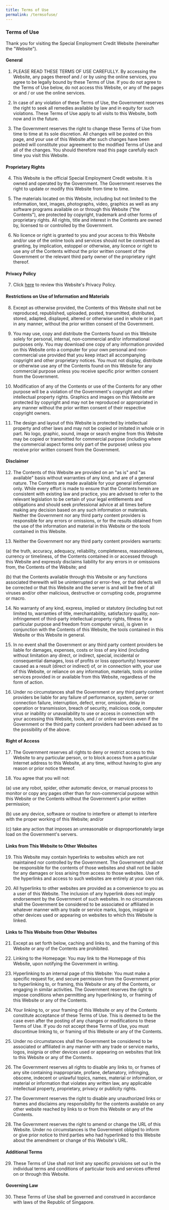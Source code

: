 ```yaml
---
title: Terms of Use
permalink: /termsofuse/
---
```


### **Terms of Use**

Thank you for visiting the Special Employment Credit Website (hereinafter the "Website").

#### **General**

1. PLEASE READ THESE TERMS OF USE CAREFULLY. By accessing the Website, any pages thereof and / or by using the online services, you agree to be legally bound by these Terms of Use. If you do not agree to the Terms of Use below, do not access this Website, or any of the pages or and / or use the online services.

2. In case of any violation of these Terms of Use, the Government reserves the right to seek all remedies available by law and in equity for such violations. These Terms of Use apply to all visits to this Website, both now and in the future.

3. The Government reserves the right to change these Terms of Use from time to time at its sole discretion. All changes will be posted on this page, and your use of this Website after such changes have been posted will constitute your agreement to the modified Terms of Use and all of the changes. You should therefore read this page carefully each time you visit this Website.

#### **Proprietary Rights**

4. This Website is the official Special Employment Credit website. It is owned and operated by the Government. The Government reserves the right to update or modify this Website from time to time.

5. The materials located on this Website, including but not limited to the information, text, images, photographs, video, graphics as well as any software programs available on or through this Website ("the Contents"), are protected by copyright, trademark and other forms of proprietary rights. All rights, title and interest in the Contents are owned by, licensed to or controlled by the Government.

6. No licence or right is granted to you and your access to this Website and/or use of the online tools and services should not be construed as granting, by implication, estoppel or otherwise, any licence or right to use any of the Contents without the prior written consent of the Government or the relevant third party owner of the proprietary right thereof.

#### **Privacy Policy**

7. Click [here](/privacy/) to review this Website's Privacy Policy.

#### **Restrictions on Use of Information and Materials**

8. Except as otherwise provided, the Contents of this Website shall not be reproduced, republished, uploaded, posted, transmitted, distributed, stored, adapted, displayed, altered or otherwise used in whole or in part in any manner, without the prior written consent of the Government.

9. You may use, copy and distribute the Contents found on this Website solely for personal, internal, non-commercial and/or informational purposes only. You may download one copy of any information provided on this Website onto a computer for your own personal and non-commercial use provided that you keep intact all accompanying copyright and other proprietary notices. You must not display, distribute or otherwise use any of the Contents found on this Website for any commercial purpose unless you receive specific prior written consent from the Government.

10. Modification of any of the Contents or use of the Contents for any other purpose will be a violation of the Government's copyright and other intellectual property rights. Graphics and images on this Website are protected by copyright and may not be reproduced or appropriated in any manner without the prior written consent of their respective copyright owners.

11. The design and layout of this Website is protected by intellectual property and other laws and may not be copied or imitated in whole or in part. No logo, graphic, sound, image or search engine from this Website may be copied or transmitted for commercial purpose (including where the commercial aspect forms only part of the purpose) unless you receive prior written consent from the Government.

#### **Disclaimer**

12. The Contents of this Website are provided on an "as is" and "as available" basis without warranties of any kind, and are of a general nature. The Contents are made available for your general information only. While every effort is made to ensure that the Contents herein are consistent with existing law and practice, you are advised to refer to the relevant legislation to be certain of your legal entitlements and obligations and should seek professional advice at all times before making any decision based on any such information or materials. Neither the Government nor any third party content providers is responsible for any errors or omissions, or for the results obtained from the use of the information and material in this Website or the tools contained in this Website.

13. Neither the Government nor any third party content providers warrants:

(a) the truth, accuracy, adequacy, reliability, completeness, reasonableness, currency or timeliness, of the Contents contained in or accessed through this Website and expressly disclaims liability for any errors in or omissions from, the Contents of the Website; and

(b) that the Contents available through this Website or any functions associated therewith will be uninterrupted or error-free, or that defects will be corrected or that this Website and the server is and will be free of all viruses and/or other malicious, destructive or corrupting code, programme or macro.

14. No warranty of any kind, express, implied or statutory (including but not limited to, warranties of title, merchantability, satisfactory quality, non-infringement of third-party intellectual property rights, fitness for a particular purpose and freedom from computer virus), is given in conjunction with the Contents of this Website, the tools contained in this Website or this Website in general.

15. In no event shall the Government or any third party content providers be liable for damages, expenses, costs or loss of any kind (including without limitation any direct, or indirect, special, incidental or consequential damages, loss of profits or loss opportunity) howsoever caused as a result (direct or indirect) of, or in connection with, your use of this Website, or reliance on any information, materials, tools or online services provided in or available from this Website, regardless of the form of action.

16. Under no circumstances shall the Government or any third party content providers be liable for any failure of performance, system, server or connection failure, interruption, defect, error, omission, delay in operation or transmission, breach of security, malicious code, computer virus or inability or unavailability to use or access in connection with your accessing this Website, tools, and / or online services even if the Government or the third party content providers had been advised as to the possibility of the above.

#### **Right of Access**

17. The Government reserves all rights to deny or restrict access to this Website to any particular person, or to block access from a particular Internet address to this Website, at any time, without having to give any reason or prior notice thereof.

18. You agree that you will not:

(a) use any robot, spider, other automatic device, or manual process to monitor or copy any pages other than for non-commercial purpose within this Website or the Contents without the Government's prior written permission;

(b) use any device, software or routine to interfere or attempt to interfere with the proper working of this Website; and/or

(c) take any action that imposes an unreasonable or disproportionately large load on the Government's servers.

#### **Links from This Website to Other Websites**

19. This Website may contain hyperlinks to websites which are not maintained nor controlled by the Government. The Government shall not be responsible for the contents of those websites and shall not be liable for any damages or loss arising from access to those websites. Use of the hyperlinks and access to such websites are entirely at your own risk.

20. All hyperlinks to other websites are provided as a convenience to you as a user of this Website. The inclusion of any hyperlink does not imply endorsement by the Government of such websites. In no circumstances shall the Government be considered to be associated or affiliated in whatever manner with any trade or service marks, logos, insignia or other devices used or appearing on websites to which this Website is linked.

#### **Links to This Website from Other Websites**

21. Except as set forth below, caching and links to, and the framing of this Website or any of the Contents are prohibited.

22. Linking to the Homepage: You may link to the Homepage of this Website, upon notifying the Government in writing.

23. Hyperlinking to an internal page of this Website: You must make a specific request for, and secure permission from the Government prior to hyperlinking to, or framing, this Website or any of the Contents, or engaging in similar activities. The Government reserves the right to impose conditions when permitting any hyperlinking to, or framing of this Website or any of the Contents.

24. Your linking to, or your framing of this Website or any of the Contents constitute acceptance of these Terms of Use. This is deemed to be the case even after the posting of any changes or modifications to these Terms of Use. If you do not accept these Terms of Use, you must discontinue linking to, or framing of this Website or any of the Contents.

25. Under no circumstances shall the Government be considered to be associated or affiliated in any manner with any trade or service marks, logos, insignia or other devices used or appearing on websites that link to this Website or any of the Contents.

26. The Government reserves all rights to disable any links to, or frames of any site containing inappropriate, profane, defamatory, infringing, obscene, indecent or unlawful topics, names, material or information, or material or information that violates any written law, any applicable intellectual property, proprietary, privacy or publicity rights.

27. The Government reserves the right to disable any unauthorized links or frames and disclaims any responsibility for the contents available on any other website reached by links to or from this Website or any of the Contents.

28. The Government reserves the right to amend or change the URL of this Website. Under no circumstances is the Government obliged to inform or give prior notice to third parties who had hyperlinked to this Website about the amendment or change of this Website's URL.

#### **Additional Terms**

29. These Terms of Use shall not limit any specific provisions set out in the individual terms and conditions of particular tools and services offered on or through this Website.

#### **Governing Law**

30. These Terms of Use shall be governed and construed in accordance with laws of the Republic of Singapore.

